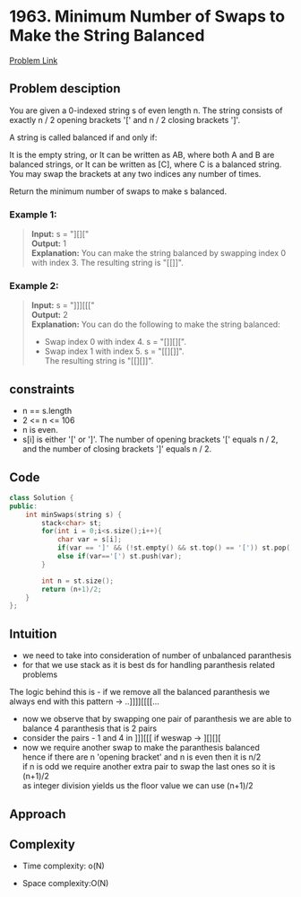 # 1963. Minimum Number of Swaps to Make the String Balanced
[Problem Link](https://leetcode.com/problems/minimum-number-of-swaps-to-make-the-string-balanced/submissions/1415495340/?envType=daily-question&envId=2024-10-08)

## Problem desciption 
You are given a 0-indexed string s of even length n. The string consists of exactly n / 2 opening brackets '[' and n / 2 closing brackets ']'.

A string is called balanced if and only if:

It is the empty string, or
It can be written as AB, where both A and B are balanced strings, or
It can be written as [C], where C is a balanced string.
You may swap the brackets at any two indices any number of times.

Return the minimum number of swaps to make s balanced.

### Example 1:

> **Input:** s = "][]["<br>
> **Output:** 1<br>
> **Explanation:** You can make the string balanced by swapping index 0 with index 3.
The resulting string is "[[]]".<br>

### Example 2:

> **Input:** s = "]]][[["<br>
> **Output:** 2<br>
> **Explanation:** You can do the following to make the string balanced:<br>
> - Swap index 0 with index 4. s = "[]][][".<br>
> - Swap index 1 with index 5. s = "[[][]]".<br>
> The resulting string is "[[][]]".<br>

## constraints
* n == s.length
* 2 <= n <= 106
* n is even.
* s[i] is either '[' or ']'.
The number of opening brackets '[' equals n / 2, and the number of closing brackets ']' equals n / 2.

## Code
```cpp
class Solution {
public:
    int minSwaps(string s) {
        stack<char> st;
        for(int i = 0;i<s.size();i++){
            char var = s[i];
            if(var == ']' && (!st.empty() && st.top() == '[')) st.pop();
            else if(var=='[') st.push(var);
        }   

        int n = st.size();
        return (n+1)/2;
    }
};
```

## Intuition
* we need to take into consideration of number of unbalanced paranthesis
* for that we use stack as it is best ds for handling paranthesis related problems

The logic behind this is - if we remove all the balanced paranthesis we always end with this pattern -> ..]]]][[[[...<br>
* now we observe that by swapping one pair of paranthesis we are able to balance
4 paranthesis that is 2 pairs
* consider the pairs - 1 and 4 in ]]][[[ if weswap ->  ][][][ 
* now we require another swap to make the paranthesis balanced <br>
hence if there are n 'opening bracket' and n is even then it is n/2<br>
if n is odd we require another extra pair to swap the last ones so it is (n+1)/2<br>
as integer division yields us the floor value we can use (n+1)/2<br>

## Approach


## Complexity
- Time complexity: o(N)


- Space complexity:O(N)
